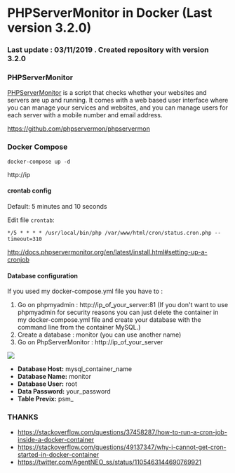 
# PHPServerMonitor in Docker (Last version 3.2.0)

### Last update : 03/11/2019 . Created repository with version 3.2.0


### PHPServerMonitor

[PHPServerMonitor](http://www.phpservermonitor.org/) is a script that checks whether your websites and servers are up and running. It comes with a web based user interface where you can manage your services and websites, and you can manage users for each server with a mobile number and email address.

https://github.com/phpservermon/phpservermon

### Docker Compose

```docker-compose up -d```

http://ip

#### crontab config

Default: 5 minutes and 10 seconds

Edit file ```crontab```:

```*/5 * * * * /usr/local/bin/php /var/www/html/cron/status.cron.php --timeout=310```

http://docs.phpservermonitor.org/en/latest/install.html#setting-up-a-cronjob

#### Database configuration


If you used my docker-compose.yml file you have to : 

1. Go on phpmyadmin : http://ip_of_your_server:81  (If you don't want to use phpmyadmin for security reasons you can just delete the container in my docker-compose.yml file and create your database with the command line from the container MySQL.)
2. Create a database : monitor (you can use another name)
3. Go on PhpServerMonitor : http://ip_of_your_server

![](https://raw.githubusercontent.com/Quentinvarquet/docker-phpservermonitor/master/img/install.png)

* **Database Host:** mysql_container_name
* **Database Name:** monitor
* **Database User:** root
* **Data Password:** your_password
* **Table Previx:** psm_

### THANKS
* https://stackoverflow.com/questions/37458287/how-to-run-a-cron-job-inside-a-docker-container
* https://stackoverflow.com/questions/49137347/why-i-cannot-get-cron-started-in-docker-container
* https://twitter.com/AgentNEO_ss/status/1105463144690769921
